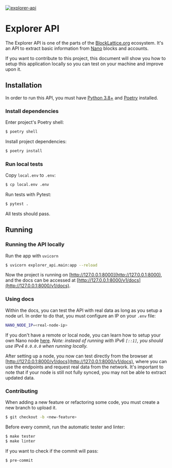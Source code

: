 [![explorer-api](https://circleci.com/gh/BlockLatticeOrg/explorer-api.svg?style=shield)](https://circleci.com/gh/BlockLatticeOrg/explorer-api)

# Explorer API
The Explorer API is one of the parts of the [BlockLattice.org](https://blocklattice.org/) ecosystem. It's an API to extract basic information from [Nano](https://nano.org/) blocks and accounts.

If you want to contribute to this project, this document will show you how to setup this application locally so you can test on your machine and improve upon it.


## Installation

In order to run this API, you must have [Python 3.8+](https://www.python.org/downloads/) and [Poetry](https://python-poetry.org/) installed.

### Install dependencies

Enter project's Poetry shell:
```bash
$ poetry shell
```

Install project dependencies:
```bash
$ poetry install
```

### Run local tests

Copy `local.env` to `.env`:
```bash
$ cp local.env .env
```

Run tests with Pytest:
```bash
$ pytest .
```

All tests should pass.

## Running

### Running the API locally

Run the app with `uvicorn`
```bash
$ uvicorn explorer_api.main:app --reload
```

Now the project is running on [http://127.0.0.1:8000](http://127.0.0.1:8000), and the docs can be accessed at [http://127.0.0.1:8000/v1/docs](http://127.0.0.1:8000/v1/docs).

### Using docs

Within the docs, you can test the API with real data as long as you setup a node url. In order to do that, you must configure an IP on your `.env` file:

```bash
NANO_NODE_IP=<real-node-ip>
```

If you don't have a remote or local node, you can learn how to setup your own Nano node [here](https://docs.nano.org/running-a-node/overview/).
_Note: instead of running with IPv6 `[::1]`, you should use IPv4 `0.0.0.0` when running locally._

After setting up a node, you now can test directly from the browser at [http://127.0.0.1:8000/v1/docs](http://127.0.0.1:8000/v1/docs), where you can use the endpoints and request real data from the network. It's important to note that if your node is still not fully synced, you may not be able to extract updated data.


### Contributing

When adding a new feature or refactoring some code, you must create a new branch to upload it.

```bash
$ git checkout -b <new-feature>
```

Before every commit, run the automatic tester and linter:

```bash
$ make tester
$ make linter
```

If you want to check if the commit will pass:

```bash
$ pre-commit
```

